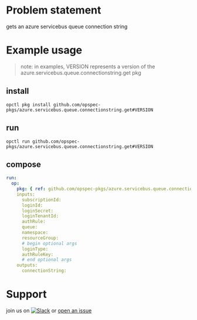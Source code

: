 # Problem statement
gets an azure servicebus queue connection string

# Example usage

> note: in examples, VERSION represents a version of the azure.servicebus.queue.connectionstring.get pkg

## install

```shell
opctl pkg install github.com/opspec-pkgs/azure.servicebus.queue.connectionstring.get#VERSION
```

## run

```
opctl run github.com/opspec-pkgs/azure.servicebus.queue.connectionstring.get#VERSION
```

## compose

```yaml
run:
  op:
    pkg: { ref: github.com/opspec-pkgs/azure.servicebus.queue.connectionstring.get#VERSION }
    inputs: 
      subscriptionId:
      loginId:
      loginSecret:
      loginTenantId:
      authRule:
      queue:
      namespace:
      resourceGroup:
      # begin optional args
      loginType:
      authRuleKey:
      # end optional args
    outputs:
      connectionString:
```

# Support

join us on [![Slack](https://opspec-slackin.herokuapp.com/badge.svg)](https://opspec-slackin.herokuapp.com/)
or [open an issue](https://github.com/opspec-pkgs/azure.servicebus.queue.connectionstring.get/issues)
